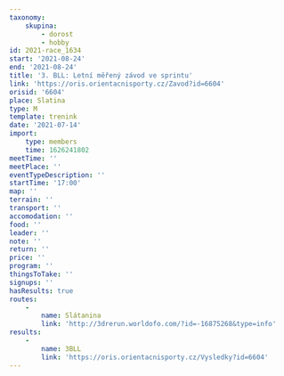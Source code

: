 ```yaml
---
taxonomy:
    skupina:
        - dorost
        - hobby
id: 2021-race_1634
start: '2021-08-24'
end: '2021-08-24'
title: '3. BLL: Letní měřený závod ve sprintu'
link: 'https://oris.orientacnisporty.cz/Zavod?id=6604'
orisid: '6604'
place: Slatina
type: M
template: trenink
date: '2021-07-14'
import:
    type: members
    time: 1626241802
meetTime: ''
meetPlace: ''
eventTypeDescription: ''
startTime: '17:00'
map: ''
terrain: ''
transport: ''
accomodation: ''
food: ''
leader: ''
note: ''
return: ''
price: ''
program: ''
thingsToTake: ''
signups: ''
hasResults: true
routes:
    -
        name: Slátanina
        link: 'http://3drerun.worldofo.com/?id=-16875268&type=info'
results:
    -
        name: 3BLL
        link: 'https://oris.orientacnisporty.cz/Vysledky?id=6604'
---
```



